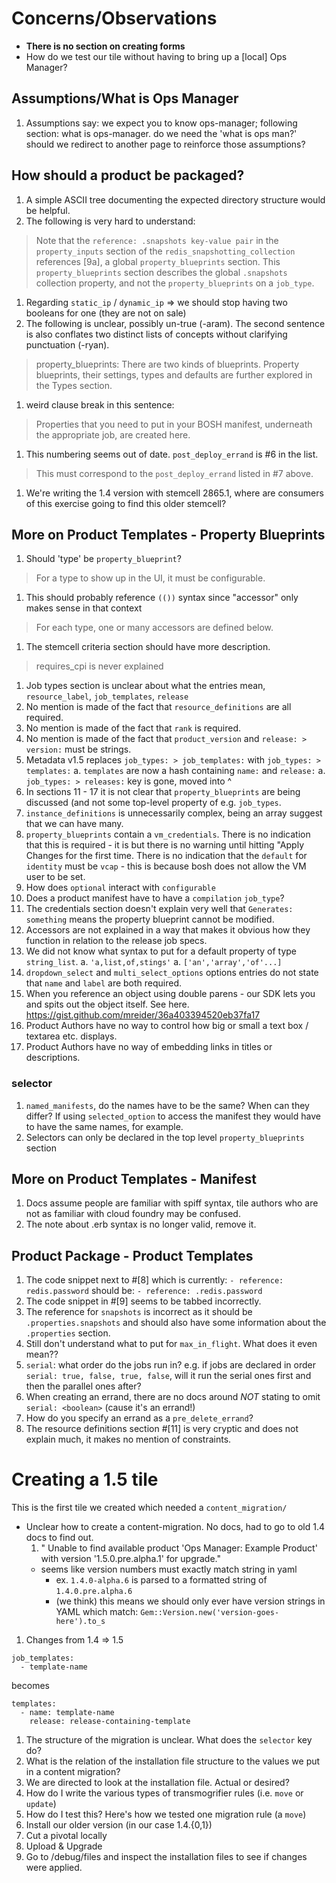 # Concerns/Observations

- **There is no section on creating forms**
- How do we test our tile without having to bring up a [local] Ops Manager?

## Assumptions/What is Ops Manager
1. Assumptions say: we expect you to know ops-manager; following section: what is ops-manager. do we need the 'what is ops man?' should we redirect to another page to reinforce those assumptions?

## How should a product be packaged?

1. A simple ASCII tree documenting the expected directory structure would be helpful.
1. The following is very hard to understand:
  > Note that the `reference: .snapshots key-value pair` in the `property_inputs` section of the `redis_snapshotting_collection` references [9a], a global `property_blueprints` section. This `property_blueprints` section describes the global `.snapshots` collection property, and not the `property_blueprints` on a `job_type`.
1. Regarding `static_ip` / `dynamic_ip` => we should stop having two booleans for one (they are not on sale)
1. The following is unclear, possibly un-true (-aram). The second sentence is also conflates two distinct lists of concepts without clarifying punctuation (-ryan).
  > property_blueprints: There are two kinds of blueprints. Property blueprints, their settings, types and defaults are further explored in the Types section.
1. weird clause break in this sentence:
  > Properties that you need to put in your BOSH manifest, underneath the appropriate job, are created here. 
1. This numbering seems out of date. `post_deploy_errand` is #6 in the list.
  > This must correspond to the `post_deploy_errand` listed in #7 above.
1. We're writing the 1.4 version with stemcell 2865.1, where are consumers of this exercise going to find this older stemcell?

## More on Product Templates - Property Blueprints
1. Should 'type' be `property_blueprint`?
  > For a type to show up in the UI, it must be configurable.
1. This should probably reference `(())` syntax since "accessor" only makes sense in that context
  > For each type, one or many accessors are defined below. 

1. The stemcell criteria section should have more description.
  > requires_cpi is never explained
1. Job types section is unclear about what the entries mean, `resource_label`, `job_templates`,
 `release`
1. No mention is made of the fact that `resource_definitions` are all required.
1. No mention is made of the fact that `rank` is required.
1. No mention is made of the fact that `product_version` and `release: > version:`  must be strings.
1. Metadata v1.5 replaces `job_types: > job_templates:` with `job_types: > templates:`
  	a. `templates` are now a hash containing `name:` and `release:`
  	a. `job_types: > releases:` key is gone, moved into ^
1. In sections 11 - 17 it is not clear that `property_blueprints` are being discussed (and not some top-level property of e.g. `job_types`.
1. `instance_definitions` is unnecessarily complex, being an array suggest that we can have many.
1. `property_blueprints` contain a `vm_credentials`. There is no indication that this is required - it is but there is no warning until hitting "Apply Changes for the first time. There is no indication that the `default` for `identity` must be `vcap` - this is because bosh does not allow the VM user to be set.
1. How does `optional` interact with `configurable`
1. Does a product manifest have to have a `compilation` `job_type`?
1. The credentials section doesn't explain very well that `Generates: something` means the property blueprint cannot be modified.
1. Accessors are not explained in a way that makes it obvious how they function in relation to the release job specs.
1. We did not know what syntax to put for a default property of type `string_list`.
    a. `'a,list,of,stings'`
    a. `['an','array','of'...]`
1. `dropdown_select` and `multi_select_options` options entries do not state that `name` and `label` are both required.
1. When you reference an object using double parens - our SDK lets you and spits out the object itself. See here. https://gist.github.com/mreider/36a403394520eb37fa17
1. Product Authors have no way to control how big or small a text box / textarea etc. displays.
1. Product Authors have no way of embedding links in titles or descriptions.

### selector
1. `named_manifests`, do the names have to be the same? When can they differ? If using `selected_option` to access the manifest
they would have to have the same names, for example.
1. Selectors can only be declared in the top level `property_blueprints` section

## More on Product Templates - Manifest

1. Docs assume people are familiar with spiff syntax, tile authors who are not as familiar with cloud foundry may be confused.
1. The note about .erb syntax is no longer valid, remove it.

## Product Package - Product Templates

1. The code snippet next to #[8] which is currently: `- reference: redis.password` should be: `- reference: .redis.password`
1. The code snippet in #[9] seems to be tabbed incorrectly.
1. The reference for `snapshots` is incorrect as it should be `.properties.snapshots` and should also have some information about the 
 `.properties` section.
1. Still don't understand what to put for `max_in_flight`. What does it even mean??
1. `serial`: what order do the jobs run in? e.g. if jobs are declared in order `serial: true, false, true, false`,
will it run the serial ones first and then the parallel ones after?
1. When creating an errand, there are no docs around *NOT* stating to omit `serial: <boolean>` (cause it's an errand!)
1. How do you specify an errand as a `pre_delete_errand`?
1. The resource definitions section #[11] is very cryptic and does not explain much, it makes no mention of constraints.

# Creating a 1.5 tile

This is the first tile we created which needed a `content_migration/`

* Unclear how to create a content-migration. No docs, had to go to old 1.4 docs to find out.
  1. " Unable to find available product 'Ops Manager: Example Product' with version '1.5.0.pre.alpha.1' for upgrade."
    * seems like version numbers must exactly match string in yaml
      * ex. `1.4.0-alpha.6` is parsed to a formatted string of `1.4.0.pre.alpha.6`
      * (we think) this means we should only ever have version strings in YAML which match:
        `Gem::Version.new('version-goes-here').to_s`

1. Changes from 1.4 => 1.5
  ```
  job_templates:
    - template-name
  ```
  becomes
  ```
  templates:
    - name: template-name
      release: release-containing-template
  ```

1. The structure of the migration is unclear. What does the `selector` key do? 
1. What is the relation of the installation file structure to the values we put in a content migration?
1. We are directed to look at the installation file. Actual or desired?
1. How do I write the various types of transmogrifier rules (i.e. `move` or `update`)
1. How do I test this? Here's how we tested one migration rule (a `move`)
  1. Install our older version (in our case 1.4.{0,1})
  1. Cut a pivotal locally
  1. Upload & Upgrade
  1. Go to /debug/files and inspect the installation files to see if changes were applied.
